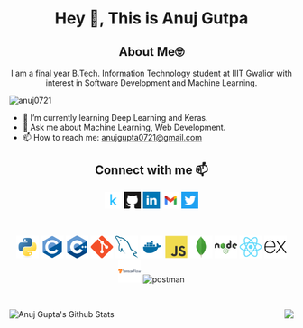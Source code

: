 <!-- <div align="center">
<img src="https://user-images.githubusercontent.com/42115530/92640221-9728ca00-f2fa-11ea-8994-c72b26e937de.gif" align="center"/>
</div> -->
<h1 align='center'>Hey 👋, This is Anuj Gutpa</h1>
<p align = 'center'> 
<h2 align='center'>About Me🤓</h2>
<p align='center'>I am a final year B.Tech. Information Technology student at IIIT Gwalior with interest in Software Development and Machine Learning. 
<p align="left"> <img src="https://komarev.com/ghpvc/?username=anuj071" alt="anuj0721" /> </p>

- 🌱 I’m currently learning Deep Learning and Keras.
- 💬 Ask me about Machine Learning, Web Development.
- 📫 How to reach me: anujgupta0721@gmail.com
</p><h2 align='center'>Connect with me  📫 </h2>
<p align = 'center'>
<a href = https://www.kaggle.com/anuj0721 target='_blank'> <img src=https://github.com/edent/SuperTinyIcons/blob/master/images/svg/kaggle.svg height='30' weight='30'/></a>
<a href = https://github.com/anuj0721 target='_blank'> <img src=https://github.com/edent/SuperTinyIcons/blob/master/images/svg/github.svg height='30' weight='30'/></a>
<a href = https://www.linkedin.com/in/anuj_0721/ target='_blank'> <img src=https://github.com/edent/SuperTinyIcons/blob/master/images/svg/linkedin.svg height='30' weight='30'/></a> 
<a href="mailto:anujgupta0721@gmail.com" target="_blank"><img src=https://github.com/edent/SuperTinyIcons/blob/master/images/svg/gmail.svg height='30' weight='30'/></a>
<a href=https://twitter.com/Anujguptaaa target="_blank"><img src=https://github.com/edent/SuperTinyIcons/blob/master/images/svg/twitter.svg height='30' weight='30'/></a>
  
 &emsp;

<p align="center">
 <img src="https://github.com/devicons/devicon/blob/master/icons/python/python-original.svg" alt="Python" width="40" height="40"/>
 <img src="https://github.com/devicons/devicon/blob/master/icons/c/c-original.svg" alt="C" width="40" height="40"/>
 <img src="https://github.com/devicons/devicon/blob/master/icons/cplusplus/cplusplus-original.svg" alt="C++" width="40" height="40"/>
 <img src="https://github.com/devicons/devicon/blob/master/icons/git/git-original.svg" alt="Git" width="40" height="40"/>
 <img src="https://github.com/devicons/devicon/blob/master/icons/mysql/mysql-original.svg" alt="MySQL" width="40" height="40"/>
 <img src="https://github.com/edent/SuperTinyIcons/blob/master/images/svg/docker.svg" alt="Linux" width="40" height="40"/>
 <img src="https://github.com/devicons/devicon/blob/master/icons/javascript/javascript-original.svg" alt="Javascript" width="40" height="40"/>
 <img src="https://github.com/devicons/devicon/blob/master/icons/mongodb/mongodb-original.svg" alt="Mongodb" width="40" height="40"/>
 <img src="https://github.com/devicons/devicon/blob/master/icons/nodejs/nodejs-original-wordmark.svg" alt="Node" width="40" height="40"/>
 <img src="https://github.com/devicons/devicon/blob/master/icons/react/react-original.svg" alt="React" width="40" height="40"/>
 <img src="https://github.com/devicons/devicon/blob/master/icons/express/express-original.svg" alt="Express" width="40" height="40"/>
 <img src="https://github.com/devicons/devicon/blob/master/icons/tensorflow/tensorflow-original-wordmark.svg" alt="Tensorflow" width="40" height="40"/>
 <img src="https://camo.githubusercontent.com/a13ca5b988ada41839ebe4f88455e63419a1b56fcb5eda207794cd1649a61d2c/68747470733a2f2f7777772e766563746f726c6f676f2e7a6f6e652f6c6f676f732f676574706f73746d616e2f676574706f73746d616e2d69636f6e2e737667" alt="postman" width="40" height="40" data-canonical-src="https://www.vectorlogo.zone/logos/getpostman/getpostman-icon.svg" style="max-width: 100%;">
 
</p>

&emsp;

![Anuj Gupta's Github Stats](https://github-readme-stats.vercel.app/api?username=anuj0721&count_private=true&show_icons=true&include_all_commits=true&theme=calm)
<img align="right" src="https://github-readme-stats.vercel.app/api/top-langs/?username=anuj0721&theme=calm">
